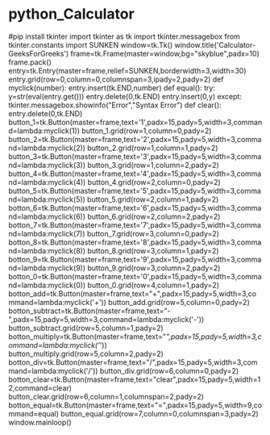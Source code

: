 # python_Calculator
#pip install tkinter
import tkinter as tk
import tkinter.messagebox
from tkinter.constants import SUNKEN
window=tk.Tk()
window.title('Calculator-GeeksForGreeks')
frame=tk.Frame(master=window,bg="skyblue",padx=10)
frame.pack()
entry=tk.Entry(master=frame,relief=SUNKEN,borderwidth=3,width=30)
entry.grid(row=0,column=0,columnspan=3,ipady=2,pady=2)
def myclick(number):
  entry.insert(tk.END,number)
def equal():
  try:
    y=str(eval(entry.get()))
    entry.delete(0,tk.END)
    entry.insert(0,y)
  except:
    tkinter.messagebox.showinfo("Error","Syntax Error")
def clear():
  entry.delete(0,tk.END)
button_1=tk.Button(master=frame,text='1',padx=15,pady=5,width=3,command=lambda:myclick(1))
button_1.grid(row=1,column=0,pady=2)
button_2=tk.Button(master=frame,text='2',padx=15,pady=5,width=3,command=lambda:myclick(2))
button_2.grid(row=1,column=1,pady=2)
button_3=tk.Button(master=frame,text='3',padx=15,pady=5,width=3,command=lambda:myclick(3))
button_3.grid(row=1,column=2,pady=2)
button_4=tk.Button(master=frame,text='4',padx=15,pady=5,width=3,command=lambda:myclick(4))
button_4.grid(row=2,column=0,pady=2)
button_5=tk.Button(master=frame,text='5',padx=15,pady=5,width=3,command=lambda:myclick(5))
button_5.grid(row=2,column=1,pady=2)
botton_6=tk.Button(master=frame,text='6',padx=15,pady=5,width=3,command=lambda:myclick(6))
button_6.grid(row=2,column=2,pady=2)
botton_7=tk.Button(master=frame,text='7',padx=15,pady=5,width=3,command=lambda:myclick(7))
button_7.grid(row=3,column=0,pady=2)
botton_8=tk.Button(master=frame,text='8',padx=15,pady=5,width=3,command=lambda:myclick(8))
button_8.grid(row=3,column=1,pady=2)
botton_9=tk.Button(master=frame,text='9',padx=15,pady=5,width=3,command=lambda:myclick(9))
button_9.grid(row=3,column=2,pady=2)
botton_0=tk.Button(master=frame,text='0',padx=15,pady=5,width=3,command=lambda:myclick(0))
button_0.grid(row=4,column=1,pady=2)
botton_add=tk.Button(master=frame,text="+",padx=15,pady=5,width=3,command=lambda:myclick('+'))
button_add.grid(row=5,column=0,pady=2)
botton_subtract=tk.Button(master=frame,text="-",padx=15,pady=5,width=3,command=lambda:myclick('-'))
button_subtract.grid(row=5,column=1,pady=2)
botton_multiply=tk.Button(master=frame,text="*",padx=15,pady=5,width=3,command=lambda:myclick('*'))
button_multiply.grid(row=5,column=2,pady=2)
botton_div=tk.Button(master=frame,text="/",padx=15,pady=5,width=3,command=lambda:myclick('/'))
button_div.grid(row=6,column=0,pady=2)
botton_clear=tk.Button(master=frame,text="clear",padx=15,pady=5,width=12,command=clear)
button_clear.grid(row=6,column=1,columnspan=2,pady=2)
botton_equal=tk.Button(master=frame,text="=",padx=15,pady=5,width=9,command=equal)
button_equal.grid(row=7,column=0,columnspan=3,pady=2)
window.mainloop()
